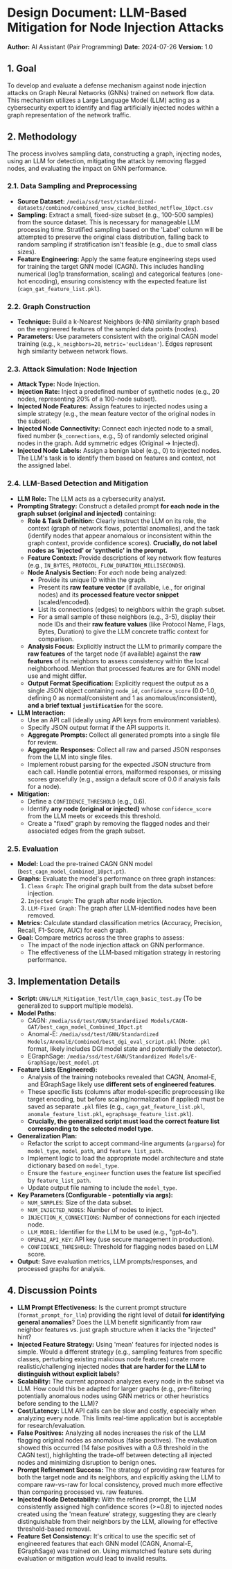 # Design Document: LLM-Based Mitigation for Node Injection Attacks

**Author:** AI Assistant (Pair Programming)
**Date:** 2024-07-26
**Version:** 1.0

## 1. Goal

To develop and evaluate a defense mechanism against node injection attacks on Graph Neural Networks (GNNs) trained on network flow data. This mechanism utilizes a Large Language Model (LLM) acting as a cybersecurity expert to identify and flag artificially injected nodes within a graph representation of the network traffic.

## 2. Methodology

The process involves sampling data, constructing a graph, injecting nodes, using an LLM for detection, mitigating the attack by removing flagged nodes, and evaluating the impact on GNN performance.

### 2.1. Data Sampling and Preprocessing

*   **Source Dataset:** `/media/ssd/test/standardized-datasets/combined/combined_unsw_cicRed_botRed_netflow_10pct.csv`
*   **Sampling:** Extract a small, fixed-size subset (e.g., 100-500 samples) from the source dataset. This is necessary for manageable LLM processing time. Stratified sampling based on the 'Label' column will be attempted to preserve the original class distribution, falling back to random sampling if stratification isn't feasible (e.g., due to small class sizes).
*   **Feature Engineering:** Apply the same feature engineering steps used for training the target GNN model (CAGN). This includes handling numerical (log1p transformation, scaling) and categorical features (one-hot encoding), ensuring consistency with the expected feature list (`cagn_gat_feature_list.pkl`).

### 2.2. Graph Construction

*   **Technique:** Build a k-Nearest Neighbors (k-NN) similarity graph based on the engineered features of the sampled data points (nodes).
*   **Parameters:** Use parameters consistent with the original CAGN model training (e.g., `k_neighbors=20`, `metric='euclidean'`). Edges represent high similarity between network flows.

### 2.3. Attack Simulation: Node Injection

*   **Attack Type:** Node Injection.
*   **Injection Rate:** Inject a predefined number of synthetic nodes (e.g., 20 nodes, representing 20% of a 100-node subset).
*   **Injected Node Features:** Assign features to injected nodes using a simple strategy (e.g., the mean feature vector of the original nodes in the subset).
*   **Injected Node Connectivity:** Connect each injected node to a small, fixed number (`k_connections`, e.g., 5) of randomly selected original nodes in the graph. Add symmetric edges (Original -> Injected).
*   **Injected Node Labels:** Assign a benign label (e.g., 0) to injected nodes. The LLM's task is to identify them based on features and context, not the assigned label.

### 2.4. LLM-Based Detection and Mitigation

*   **LLM Role:** The LLM acts as a cybersecurity analyst.
*   **Prompting Strategy:** Construct a detailed prompt **for each node in the graph subset (original and injected)** containing:
    *   **Role & Task Definition:** Clearly instruct the LLM on its role, the context (graph of network flows, potential anomalies), and the task (identify nodes that appear anomalous or inconsistent within the graph context, provide confidence scores). **Crucially, do not label nodes as 'injected' or 'synthetic' in the prompt.**
    *   **Feature Context:** Provide descriptions of key network flow features (e.g., `IN_BYTES`, `PROTOCOL`, `FLOW_DURATION_MILLISECONDS`).
    *   **Node Analysis Section:** For *each* node being analyzed:
        *   Provide its unique ID within the graph.
        *   Present its **raw feature vector** (if available, i.e., for original nodes) and its **processed feature vector snippet** (scaled/encoded).
        *   List its connections (edges) to neighbors within the graph subset.
        *   For a small sample of these neighbors (e.g., 3-5), display their node IDs and their **raw feature values** (like Protocol Name, Flags, Bytes, Duration) to give the LLM concrete traffic context for comparison.
    *   **Analysis Focus:** Explicitly instruct the LLM to primarily compare the **raw features** of the target node (if available) against the **raw features** of its neighbors to assess consistency within the local neighborhood. Mention that processed features are for GNN model use and might differ.
    *   **Output Format Specification:** Explicitly request the output as a single JSON object containing `node_id`, `confidence_score` (0.0-1.0, defining 0 as normal/consistent and 1 as anomalous/inconsistent), **and a brief textual `justification`** for the score.
*   **LLM Interaction:**
    *   Use an API call (ideally using API keys from environment variables).
    *   Specify JSON output format if the API supports it.
    *   **Aggregate Prompts:** Collect all generated prompts into a single file for review.
    *   **Aggregate Responses:** Collect all raw and parsed JSON responses from the LLM into single files.
    *   Implement robust parsing for the expected JSON structure from each call. Handle potential errors, malformed responses, or missing scores gracefully (e.g., assign a default score of 0.0 if analysis fails for a node).
*   **Mitigation:**
    *   Define a `CONFIDENCE_THRESHOLD` (e.g., 0.6).
    *   Identify **any node (original or injected)** whose `confidence_score` from the LLM meets or exceeds this threshold.
    *   Create a "fixed" graph by removing the flagged nodes and their associated edges from the graph subset.

### 2.5. Evaluation

*   **Model:** Load the pre-trained CAGN GNN model (`best_cagn_model_Combined_10pct.pt`).
*   **Graphs:** Evaluate the model's performance on three graph instances:
    1.  `Clean Graph`: The original graph built from the data subset before injection.
    2.  `Injected Graph`: The graph after node injection.
    3.  `LLM-Fixed Graph`: The graph after LLM-identified nodes have been removed.
*   **Metrics:** Calculate standard classification metrics (Accuracy, Precision, Recall, F1-Score, AUC) for each graph.
*   **Goal:** Compare metrics across the three graphs to assess:
    *   The impact of the node injection attack on GNN performance.
    *   The effectiveness of the LLM-based mitigation strategy in restoring performance.

## 3. Implementation Details

*   **Script:** `GNN/LLM_Mitigation_Test/llm_cagn_basic_test.py` (To be generalized to support multiple models).
*   **Model Paths:**
    *   CAGN: `/media/ssd/test/GNN/Standardized Models/CAGN-GAT/best_cagn_model_Combined_10pct.pt`
    *   Anomal-E: `/media/ssd/test/GNN/Standardized Models/AnomalE/Combined/best_dgi_eval_script.pkl` (Note: `.pkl` format, likely includes DGI model state and potentially the detector).
    *   EGraphSage: `/media/ssd/test/GNN/Standardized Models/E-GraphSage/best_model.pt`
*   **Feature Lists (Engineered):**
    *   Analysis of the training notebooks revealed that CAGN, Anomal-E, and EGraphSage likely use **different sets of engineered features**.
    *   These specific lists (columns after model-specific preprocessing like target encoding, but before scaling/normalization if applied) must be saved as separate `.pkl` files (e.g., `cagn_gat_feature_list.pkl`, `anomale_feature_list.pkl`, `egraphsage_feature_list.pkl`).
    *   **Crucially, the generalized script must load the correct feature list corresponding to the selected model type.**
*   **Generalization Plan:**
    *   Refactor the script to accept command-line arguments (`argparse`) for `model_type`, `model_path`, and `feature_list_path`.
    *   Implement logic to load the appropriate model architecture and state dictionary based on `model_type`.
    *   Ensure the `feature_engineer` function uses the feature list specified by `feature_list_path`.
    *   Update output file naming to include the `model_type`.
*   **Key Parameters (Configurable - potentially via args):**
    *   `NUM_SAMPLES`: Size of the data subset.
    *   `NUM_INJECTED_NODES`: Number of nodes to inject.
    *   `INJECTION_K_CONNECTIONS`: Number of connections for each injected node.
    *   `LLM_MODEL`: Identifier for the LLM to be used (e.g., "gpt-4o").
    *   `OPENAI_API_KEY`: API key (use secure management in production).
    *   `CONFIDENCE_THRESHOLD`: Threshold for flagging nodes based on LLM score.
*   **Output:** Save evaluation metrics, LLM prompts/responses, and processed graphs for analysis.

## 4. Discussion Points

*   **LLM Prompt Effectiveness:** Is the current prompt structure (`format_prompt_for_llm`) providing the right level of detail **for identifying general anomalies**? Does the LLM benefit significantly from raw neighbor features vs. just graph structure when it lacks the "injected" hint?
*   **Injected Feature Strategy:** Using 'mean' features for injected nodes is simple. Would a different strategy (e.g., sampling features from specific classes, perturbing existing malicious node features) create more realistic/challenging injected nodes **that are harder for the LLM to distinguish without explicit labels**?
*   **Scalability:** The current approach analyzes every node in the subset via LLM. How could this be adapted for larger graphs (e.g., pre-filtering potentially anomalous nodes using GNN metrics or other heuristics before sending to the LLM)?
*   **Cost/Latency:** LLM API calls can be slow and costly, especially when analyzing every node. This limits real-time application but is acceptable for research/evaluation.
*   **False Positives:** Analyzing all nodes increases the risk of the LLM flagging original nodes as anomalous (false positives). The evaluation showed this occurred (14 false positives with a 0.8 threshold in the CAGN test), highlighting the trade-off between detecting all injected nodes and minimizing disruption to benign ones.
*   **Prompt Refinement Success:** The strategy of providing raw features for both the target node and its neighbors, and explicitly asking the LLM to compare raw-vs-raw for local consistency, proved much more effective than comparing processed vs. raw features.
*   **Injected Node Detectability:** With the refined prompt, the LLM consistently assigned high confidence scores (>=0.8) to injected nodes created using the 'mean feature' strategy, suggesting they are clearly distinguishable from their neighbors by the LLM, allowing for effective threshold-based removal.
*   **Feature Set Consistency:** It's critical to use the specific set of engineered features that each GNN model (CAGN, Anomal-E, EGraphSage) was trained on. Using mismatched feature sets during evaluation or mitigation would lead to invalid results. 